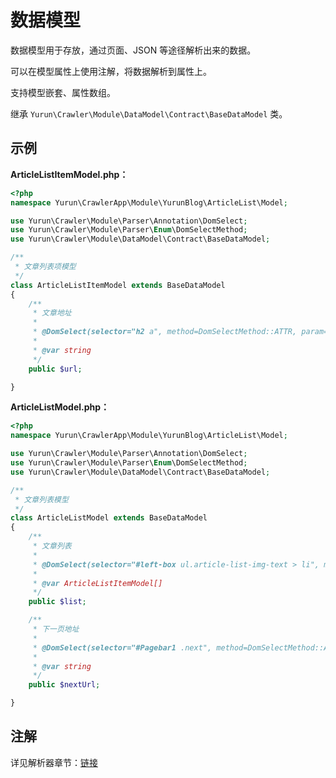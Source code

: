 # 数据模型

数据模型用于存放，通过页面、JSON 等途径解析出来的数据。

可以在模型属性上使用注解，将数据解析到属性上。

支持模型嵌套、属性数组。

继承 `Yurun\Crawler\Module\DataModel\Contract\BaseDataModel` 类。

## 示例

**ArticleListItemModel.php：**

```php
<?php
namespace Yurun\CrawlerApp\Module\YurunBlog\ArticleList\Model;

use Yurun\Crawler\Module\Parser\Annotation\DomSelect;
use Yurun\Crawler\Module\Parser\Enum\DomSelectMethod;
use Yurun\Crawler\Module\DataModel\Contract\BaseDataModel;

/**
 * 文章列表项模型
 */
class ArticleListItemModel extends BaseDataModel
{
    /**
     * 文章地址
     * 
     * @DomSelect(selector="h2 a", method=DomSelectMethod::ATTR, param="href")
     *
     * @var string
     */
    public $url;

}
```

**ArticleListModel.php：**

```php
<?php
namespace Yurun\CrawlerApp\Module\YurunBlog\ArticleList\Model;

use Yurun\Crawler\Module\Parser\Annotation\DomSelect;
use Yurun\Crawler\Module\Parser\Enum\DomSelectMethod;
use Yurun\Crawler\Module\DataModel\Contract\BaseDataModel;

/**
 * 文章列表模型
 */
class ArticleListModel extends BaseDataModel
{
    /**
     * 文章列表
     * 
     * @DomSelect(selector="#left-box ul.article-list-img-text > li", method=null)
     *
     * @var ArticleListItemModel[]
     */
    public $list;

    /**
     * 下一页地址
     * 
     * @DomSelect(selector="#Pagebar1 .next", method=DomSelectMethod::ATTR, param="href")
     *
     * @var string
     */
    public $nextUrl;

}
```

## 注解

详见解析器章节：<a href="/features/parser/dom.html">链接</a>
